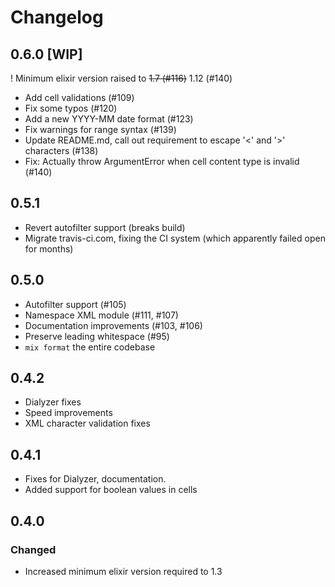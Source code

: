 # Changelog

## 0.6.0 [WIP]

! Minimum elixir version raised to ~~1.7 (#116)~~ 1.12 (#140)
- Add cell validations (#109)
- Fix some typos (#120)
- Add a new YYYY-MM date format (#123)
- Fix warnings for range syntax (#139)
- Update README.md, call out requirement to escape '<' and '>' characters (#138)
- Fix: Actually throw ArgumentError when cell content type is invalid (#140)

## 0.5.1

- Revert autofilter support (breaks build)
- Migrate travis-ci.com, fixing the CI system (which apparently failed open for months) 

## 0.5.0

- Autofilter support (#105)
- Namespace XML module (#111, #107)
- Documentation improvements (#103, #106)
- Preserve leading whitespace (#95)
- `mix format` the entire codebase

## 0.4.2

- Dialyzer fixes
- Speed improvements
- XML character validation fixes

## 0.4.1

- Fixes for Dialyzer, documentation.
- Added support for boolean values in cells

## 0.4.0

### Changed

- Increased minimum elixir version required to 1.3
